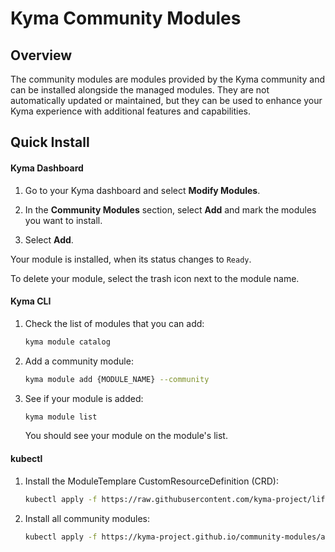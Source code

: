 # Kyma Community Modules

## Overview

The community modules are modules provided by the Kyma community and can be installed alongside the managed modules. They are not automatically updated or maintained, but they can be used to enhance your Kyma experience with additional features and capabilities.

## Quick Install

<!-- tabs:start -->

#### **Kyma Dashboard**

1. Go to your Kyma dashboard and select **Modify Modules**.

2. In the **Community Modules** section, select **Add** and mark the modules you want to install.

3. Select **Add**.

Your module is installed, when its status changes to `Ready`.

To delete your module, select the trash icon next to the module name.

#### **Kyma CLI**

1. Check the list of modules that you can add:

    ```bash
    kyma module catalog
    ```

2. Add a community module:

    ```bash
    kyma module add {MODULE_NAME} --community
    ```

3. See if your module is added:

    ```bash
    kyma module list
    ```

    You should see your module on the module's list.

#### **kubectl**

1. Install the ModuleTemplare CustomResourceDefinition (CRD):

   ```bash
   kubectl apply -f https://raw.githubusercontent.com/kyma-project/lifecycle-manager/refs/heads/main/config/crd/bases/operator.kyma-project.io_moduletemplates.yaml
   ```

2. Install all community modules:

   ```bash
   kubectl apply -f https://kyma-project.github.io/community-modules/all-modules.yaml
   ```
   <!-- tabs:end -->